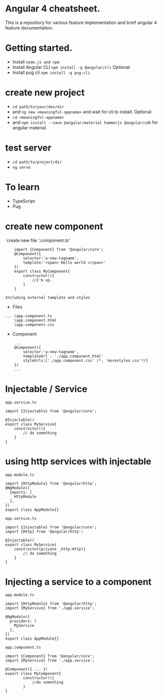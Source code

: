 # Angular 4 cheatsheet.
This is a repository for various feature implementation and brief angular 4 feature documentation.

# Getting started.
 - Install `node.js and npm`
 - Install Angular CLI `npm install -g @angular/cli`
Optional
 - Install pug cli `npm install -g pug-cli`
 
# create new project
 - `cd path/to/your/dev/dir`
 - and `ng new <meaningful-appname>` and wait for cli to install.
Optional
 - `cd <meaningful-appname>`
 - and `npm install --save @angular/material hammerjs @angular/cdk` for angular material.

# test server
 - `cd path/to/project/dir`
 - `ng serve`

# To learn
 - TypeScript
 - Pug

# create new component
`create new file '<your-component>.component.ts'
```
    import {Component} from '@angular/core';
    @Component({
        selector:'a-new-tagname',
        template:'<span> Hello world </span>'
    })
    export class MyComponent{
        constructor(){
            //I'm up.
        }
    }
```
`Including external template and styles`

 - Files
```
... \app.component.ts
    \app.component.html
    \app.component.css
```
 - Component
```
    ...
    @Component({
        selector:'a-new-tagname',
        templateUrl : './app.component.html'
        styleUrls:['./app.component.css' /*, 'morestyles.css'*/]
    })
    ...
```

# Injectable / Service 
`app.service.ts`
```
import {Injectable} from '@angular/core';

@Injectable()
export class MyService{
    constructor(){
        // do something
    }
}

```
# using http services with injectable

`app.module.ts`
```
import {HttpModule} from '@angular/http';
@NgModule({
  imports: [
    HttpModule
  ],
})
export class AppModule{}
```

`app.service.ts`
```
import {Injectable} from '@angular/core';
import {Http} from '@angular/http';

@Injectable()
export class MyService{
    constructor(private _http:Http){
        // do something
    }
}
```

# Injecting a service to a component

`app.module.ts`
```
import {HttpModule} from '@angular/http';
import {MyService} from './app.service';

@NgModule({
  providers: [
    MyService
  ],
})
export class AppModule{}
```
`app.component.ts`
```
import {Component} from '@angular/core';
import {MyService} from './app.service';

@Component({ ... })
export class MyComponent{
        constructor(){
            //do something
        }
}

```
